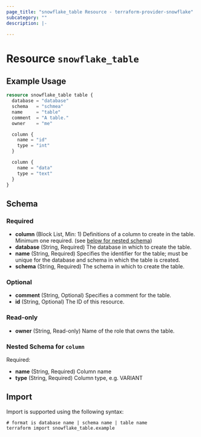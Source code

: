```yaml
---
page_title: "snowflake_table Resource - terraform-provider-snowflake"
subcategory: ""
description: |-
  
---
```


# Resource `snowflake_table`



## Example Usage

```terraform
resource snowflake_table table {
  database = "database"
  schema   = "schmea"
  name     = "table"
  comment  = "A table."
  owner    = "me"

  column {
    name = "id"
    type = "int"
  }

  column {
    name = "data"
    type = "text"
  }
}
```

## Schema

### Required

- **column** (Block List, Min: 1) Definitions of a column to create in the table. Minimum one required. (see [below for nested schema](#nestedblock--column))
- **database** (String, Required) The database in which to create the table.
- **name** (String, Required) Specifies the identifier for the table; must be unique for the database and schema in which the table is created.
- **schema** (String, Required) The schema in which to create the table.

### Optional

- **comment** (String, Optional) Specifies a comment for the table.
- **id** (String, Optional) The ID of this resource.

### Read-only

- **owner** (String, Read-only) Name of the role that owns the table.

<a id="nestedblock--column"></a>
### Nested Schema for `column`

Required:

- **name** (String, Required) Column name
- **type** (String, Required) Column type, e.g. VARIANT

## Import

Import is supported using the following syntax:

```shell
# format is database name | schema name | table name
terraform import snowflake_table.example
```
